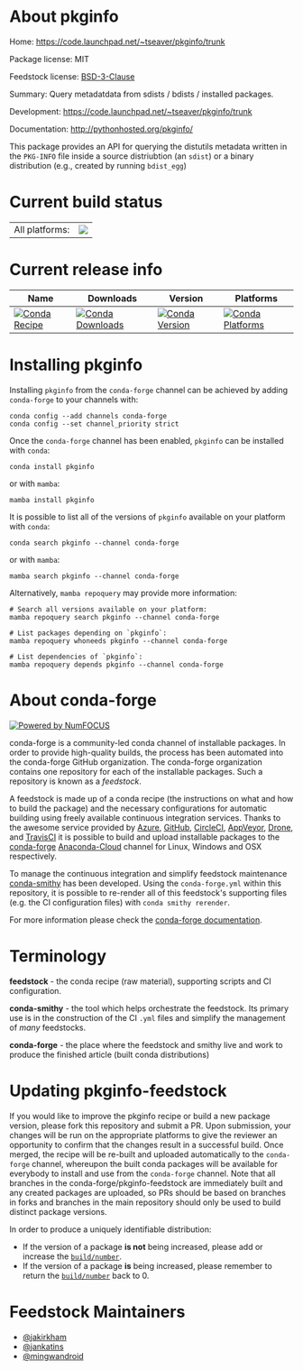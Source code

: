 About pkginfo
=============

Home: https://code.launchpad.net/~tseaver/pkginfo/trunk

Package license: MIT

Feedstock license: [BSD-3-Clause](https://github.com/conda-forge/pkginfo-feedstock/blob/main/LICENSE.txt)

Summary: Query metadatdata from sdists / bdists / installed packages.

Development: https://code.launchpad.net/~tseaver/pkginfo/trunk

Documentation: http://pythonhosted.org/pkginfo/

This package provides an API for querying the distutils metadata written in
the ``PKG-INFO`` file inside a source distriubtion (an ``sdist``) or
a binary distribution (e.g., created by running ``bdist_egg``)


Current build status
====================


<table><tr><td>All platforms:</td>
    <td>
      <a href="https://dev.azure.com/conda-forge/feedstock-builds/_build/latest?definitionId=4083&branchName=main">
        <img src="https://dev.azure.com/conda-forge/feedstock-builds/_apis/build/status/pkginfo-feedstock?branchName=main">
      </a>
    </td>
  </tr>
</table>

Current release info
====================

| Name | Downloads | Version | Platforms |
| --- | --- | --- | --- |
| [![Conda Recipe](https://img.shields.io/badge/recipe-pkginfo-green.svg)](https://anaconda.org/conda-forge/pkginfo) | [![Conda Downloads](https://img.shields.io/conda/dn/conda-forge/pkginfo.svg)](https://anaconda.org/conda-forge/pkginfo) | [![Conda Version](https://img.shields.io/conda/vn/conda-forge/pkginfo.svg)](https://anaconda.org/conda-forge/pkginfo) | [![Conda Platforms](https://img.shields.io/conda/pn/conda-forge/pkginfo.svg)](https://anaconda.org/conda-forge/pkginfo) |

Installing pkginfo
==================

Installing `pkginfo` from the `conda-forge` channel can be achieved by adding `conda-forge` to your channels with:

```
conda config --add channels conda-forge
conda config --set channel_priority strict
```

Once the `conda-forge` channel has been enabled, `pkginfo` can be installed with `conda`:

```
conda install pkginfo
```

or with `mamba`:

```
mamba install pkginfo
```

It is possible to list all of the versions of `pkginfo` available on your platform with `conda`:

```
conda search pkginfo --channel conda-forge
```

or with `mamba`:

```
mamba search pkginfo --channel conda-forge
```

Alternatively, `mamba repoquery` may provide more information:

```
# Search all versions available on your platform:
mamba repoquery search pkginfo --channel conda-forge

# List packages depending on `pkginfo`:
mamba repoquery whoneeds pkginfo --channel conda-forge

# List dependencies of `pkginfo`:
mamba repoquery depends pkginfo --channel conda-forge
```


About conda-forge
=================

[![Powered by
NumFOCUS](https://img.shields.io/badge/powered%20by-NumFOCUS-orange.svg?style=flat&colorA=E1523D&colorB=007D8A)](https://numfocus.org)

conda-forge is a community-led conda channel of installable packages.
In order to provide high-quality builds, the process has been automated into the
conda-forge GitHub organization. The conda-forge organization contains one repository
for each of the installable packages. Such a repository is known as a *feedstock*.

A feedstock is made up of a conda recipe (the instructions on what and how to build
the package) and the necessary configurations for automatic building using freely
available continuous integration services. Thanks to the awesome service provided by
[Azure](https://azure.microsoft.com/en-us/services/devops/), [GitHub](https://github.com/),
[CircleCI](https://circleci.com/), [AppVeyor](https://www.appveyor.com/),
[Drone](https://cloud.drone.io/welcome), and [TravisCI](https://travis-ci.com/)
it is possible to build and upload installable packages to the
[conda-forge](https://anaconda.org/conda-forge) [Anaconda-Cloud](https://anaconda.org/)
channel for Linux, Windows and OSX respectively.

To manage the continuous integration and simplify feedstock maintenance
[conda-smithy](https://github.com/conda-forge/conda-smithy) has been developed.
Using the ``conda-forge.yml`` within this repository, it is possible to re-render all of
this feedstock's supporting files (e.g. the CI configuration files) with ``conda smithy rerender``.

For more information please check the [conda-forge documentation](https://conda-forge.org/docs/).

Terminology
===========

**feedstock** - the conda recipe (raw material), supporting scripts and CI configuration.

**conda-smithy** - the tool which helps orchestrate the feedstock.
                   Its primary use is in the construction of the CI ``.yml`` files
                   and simplify the management of *many* feedstocks.

**conda-forge** - the place where the feedstock and smithy live and work to
                  produce the finished article (built conda distributions)


Updating pkginfo-feedstock
==========================

If you would like to improve the pkginfo recipe or build a new
package version, please fork this repository and submit a PR. Upon submission,
your changes will be run on the appropriate platforms to give the reviewer an
opportunity to confirm that the changes result in a successful build. Once
merged, the recipe will be re-built and uploaded automatically to the
`conda-forge` channel, whereupon the built conda packages will be available for
everybody to install and use from the `conda-forge` channel.
Note that all branches in the conda-forge/pkginfo-feedstock are
immediately built and any created packages are uploaded, so PRs should be based
on branches in forks and branches in the main repository should only be used to
build distinct package versions.

In order to produce a uniquely identifiable distribution:
 * If the version of a package **is not** being increased, please add or increase
   the [``build/number``](https://docs.conda.io/projects/conda-build/en/latest/resources/define-metadata.html#build-number-and-string).
 * If the version of a package **is** being increased, please remember to return
   the [``build/number``](https://docs.conda.io/projects/conda-build/en/latest/resources/define-metadata.html#build-number-and-string)
   back to 0.

Feedstock Maintainers
=====================

* [@jakirkham](https://github.com/jakirkham/)
* [@jankatins](https://github.com/jankatins/)
* [@mingwandroid](https://github.com/mingwandroid/)

